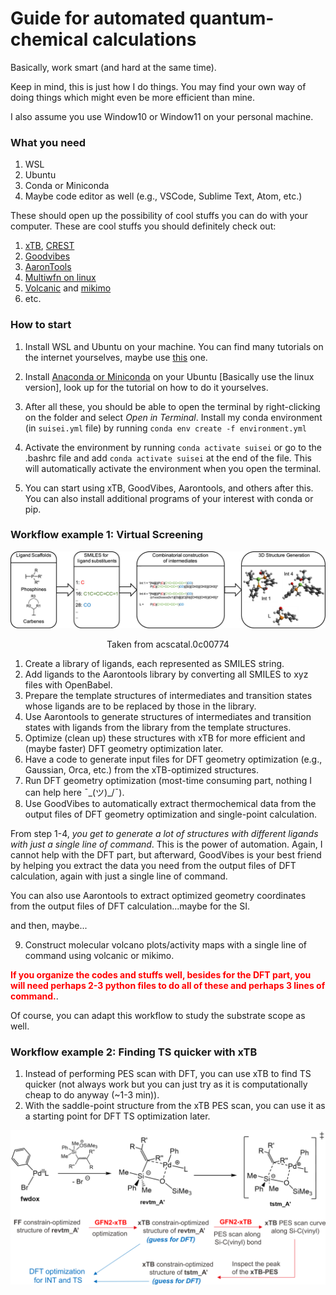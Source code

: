 # Guide for automated quantum-chemical calculations 


Basically, work smart (and hard at the same time).

Keep in mind, this is just how I do things. You may find your own way of doing things which might even be more efficient than mine.


I also assume you use Window10 or Window11 on your personal machine.

### What you need

1. WSL
2. Ubuntu 
3. Conda or Miniconda
4. Maybe code editor as well (e.g., VSCode, Sublime Text, Atom, etc.)

These should open up the possibility of cool stuffs you can do with your computer. These are cool stuffs you should definitely check out:

1. [xTB](https://xtb-docs.readthedocs.io/), [CREST](https://crest-lab.github.io/crest-docs/)
2. [Goodvibes](https://github.com/patonlab/GoodVibes)
3. [AaronTools](https://github.com/QChASM/AaronTools)
4. [Multiwfn on linux](http://sobereva.com/multiwfn/)
5. [Volcanic](https://github.com/lcmd-epfl/volcanic/) and [mikimo](https://github.com/lcmd-epfl/mikimo/)
6. etc.

### How to start

1. Install WSL and Ubuntu on your machine. You can find many tutorials on the internet yourselves, maybe use [this](https://www.youtube.com/watch?v=28Ei63qtquQ) one.

2. Install [Anaconda or Miniconda](https://www.anaconda.com/download#downloads) on your Ubuntu [Basically use the linux version], look up for the tutorial on how to do it yourselves.

3. After all these, you should be able to open the terminal by right-clicking on the folder and select *Open in Terminal*. Install my conda environment (in `suisei.yml` file) by running `conda env create -f environment.yml`

4. Activate the environment by running `conda activate suisei` or go to the .bashrc file and add `conda activate suisei` at the end of the file. This will automatically activate the environment when you open the terminal.

5. You can start using xTB, GoodVibes, Aarontools, and others after this. You can also install additional programs of your interest with conda or pip.

### Workflow example 1: Virtual Screening

<div style="text-align: center;">
  <img src="./images/aqc_workflow_ex1.jpeg" width="800" >
  <p>Taken from acscatal.0c00774</p>
</div>

1. Create a library of ligands, each represented as SMILES string.
2. Add ligands to the Aarontools library by converting all SMILES to xyz files with OpenBabel.
3. Prepare the template structures of intermediates and transition states whose ligands are to be replaced by those in the library.
4. Use Aarontools to generate structures of intermediates and transition states with ligands from the library from the template structures. 
5. Optimize (clean up) these structures with xTB for more efficient and (maybe faster) DFT geometry optimization later.
6. Have a code to generate input files for DFT geometry optimization (e.g., Gaussian, Orca, etc.) from the xTB-optimized structures.
7. Run DFT geometry optimization (most-time consuming part, nothing I can help here ¯\_(ツ)_/¯).
8. Use GoodVibes to automatically extract thermochemical data from the output files of DFT geometry optimization and single-point calculation.

From step 1-4, *you get to generate a lot of structures with different ligands with just a single line of command*. This is the power of automation. Again, I cannot help with the DFT part, but afterward, GoodVibes is your best friend by helping you extract the data you need from the output files of DFT calculation, again with just a single line of command.

You can also use Aarontools to extract optimized geometry coordinates from the output files of DFT calculation...maybe for the SI.

and then, maybe...

9. Construct molecular volcano plots/activity maps with a single line of command using volcanic or mikimo.

<span style="color:red">**If you organize the codes and stuffs well, besides for the DFT part, you will need perhaps 2-3 python files to do all of these and perhaps 3 lines of command.**</span>.

Of course, you can adapt this workflow to study the substrate scope as well.

### Workflow example 2: Finding TS quicker with xTB

1. Instead of performing PES scan with DFT, you can use xTB to find TS quicker (not always work but you can just try as it is computationally cheap to do anyway (~1-3 min)).
2. With the saddle-point structure from the xTB PES scan, you can use it as a starting point for DFT TS optimization later.

<div style="text-align: center;">
  <img src="./images/aqc_workflow_ex2.png" width="650" >
</div>